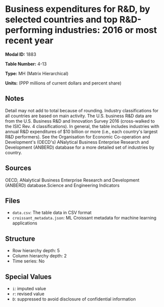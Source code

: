 # Business expenditures for R&D, by selected countries and top R&D-performing industries: 2016 or most recent year

**Modal ID:** 1883

**Table Number:** 4-13

**Type:** MH (Matrix Hierarchical)

**Units:** (PPP millions of current dollars and percent share)

## Notes

Detail may not add to total because of rounding. Industry classifications for all countries are based on main activity. The U.S. business R&D data are from the U.S. Business R&D and Innovation Survey 2016 (cross-walked to the ISIC Rev. 4 classifications). In general, the table includes industries with annual R&D expenditures of $10 billion or more (i.e., each country's largest R&D performers). See the Organisation for Economic Co-operation and Development's (OECD's) ANalytical Business Enterprise Research and Development (ANBERD) database for a more detailed set of industries by country.

## Sources

OECD, ANalytical Business Enterprise Research and Development (ANBERD) database.Science and Engineering Indicators

## Files

- `data.csv`: The table data in CSV format
- `croissant_metadata.json`: ML Croissant metadata for machine learning applications

## Structure

- Row hierarchy depth: 5
- Column hierarchy depth: 2
- Time series: No

## Special Values

- `i`: imputed value
- `r`: revised value
- `D`: suppressed to avoid disclosure of confidential information
